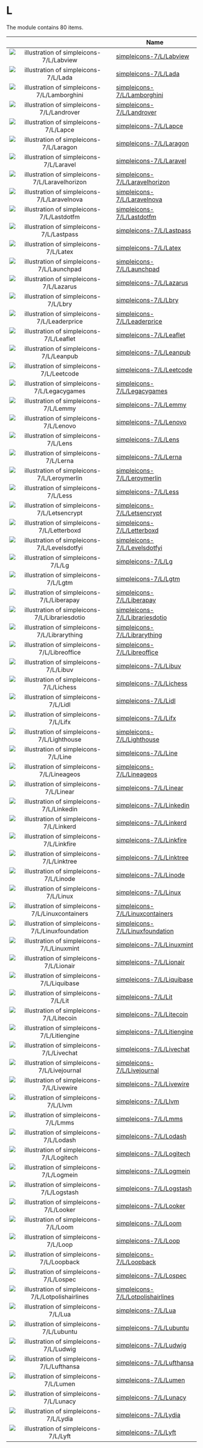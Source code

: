 # L

The module contains 80 items.



| |Name|
|:---:|---|
| ![illustration of simpleicons-7/L/Labview](../../simpleicons-7/L/Labview.png) | [simpleicons-7/L/Labview](../../simpleicons-7/L/Labview.md) |
| ![illustration of simpleicons-7/L/Lada](../../simpleicons-7/L/Lada.png) | [simpleicons-7/L/Lada](../../simpleicons-7/L/Lada.md) |
| ![illustration of simpleicons-7/L/Lamborghini](../../simpleicons-7/L/Lamborghini.png) | [simpleicons-7/L/Lamborghini](../../simpleicons-7/L/Lamborghini.md) |
| ![illustration of simpleicons-7/L/Landrover](../../simpleicons-7/L/Landrover.png) | [simpleicons-7/L/Landrover](../../simpleicons-7/L/Landrover.md) |
| ![illustration of simpleicons-7/L/Lapce](../../simpleicons-7/L/Lapce.png) | [simpleicons-7/L/Lapce](../../simpleicons-7/L/Lapce.md) |
| ![illustration of simpleicons-7/L/Laragon](../../simpleicons-7/L/Laragon.png) | [simpleicons-7/L/Laragon](../../simpleicons-7/L/Laragon.md) |
| ![illustration of simpleicons-7/L/Laravel](../../simpleicons-7/L/Laravel.png) | [simpleicons-7/L/Laravel](../../simpleicons-7/L/Laravel.md) |
| ![illustration of simpleicons-7/L/Laravelhorizon](../../simpleicons-7/L/Laravelhorizon.png) | [simpleicons-7/L/Laravelhorizon](../../simpleicons-7/L/Laravelhorizon.md) |
| ![illustration of simpleicons-7/L/Laravelnova](../../simpleicons-7/L/Laravelnova.png) | [simpleicons-7/L/Laravelnova](../../simpleicons-7/L/Laravelnova.md) |
| ![illustration of simpleicons-7/L/Lastdotfm](../../simpleicons-7/L/Lastdotfm.png) | [simpleicons-7/L/Lastdotfm](../../simpleicons-7/L/Lastdotfm.md) |
| ![illustration of simpleicons-7/L/Lastpass](../../simpleicons-7/L/Lastpass.png) | [simpleicons-7/L/Lastpass](../../simpleicons-7/L/Lastpass.md) |
| ![illustration of simpleicons-7/L/Latex](../../simpleicons-7/L/Latex.png) | [simpleicons-7/L/Latex](../../simpleicons-7/L/Latex.md) |
| ![illustration of simpleicons-7/L/Launchpad](../../simpleicons-7/L/Launchpad.png) | [simpleicons-7/L/Launchpad](../../simpleicons-7/L/Launchpad.md) |
| ![illustration of simpleicons-7/L/Lazarus](../../simpleicons-7/L/Lazarus.png) | [simpleicons-7/L/Lazarus](../../simpleicons-7/L/Lazarus.md) |
| ![illustration of simpleicons-7/L/Lbry](../../simpleicons-7/L/Lbry.png) | [simpleicons-7/L/Lbry](../../simpleicons-7/L/Lbry.md) |
| ![illustration of simpleicons-7/L/Leaderprice](../../simpleicons-7/L/Leaderprice.png) | [simpleicons-7/L/Leaderprice](../../simpleicons-7/L/Leaderprice.md) |
| ![illustration of simpleicons-7/L/Leaflet](../../simpleicons-7/L/Leaflet.png) | [simpleicons-7/L/Leaflet](../../simpleicons-7/L/Leaflet.md) |
| ![illustration of simpleicons-7/L/Leanpub](../../simpleicons-7/L/Leanpub.png) | [simpleicons-7/L/Leanpub](../../simpleicons-7/L/Leanpub.md) |
| ![illustration of simpleicons-7/L/Leetcode](../../simpleicons-7/L/Leetcode.png) | [simpleicons-7/L/Leetcode](../../simpleicons-7/L/Leetcode.md) |
| ![illustration of simpleicons-7/L/Legacygames](../../simpleicons-7/L/Legacygames.png) | [simpleicons-7/L/Legacygames](../../simpleicons-7/L/Legacygames.md) |
| ![illustration of simpleicons-7/L/Lemmy](../../simpleicons-7/L/Lemmy.png) | [simpleicons-7/L/Lemmy](../../simpleicons-7/L/Lemmy.md) |
| ![illustration of simpleicons-7/L/Lenovo](../../simpleicons-7/L/Lenovo.png) | [simpleicons-7/L/Lenovo](../../simpleicons-7/L/Lenovo.md) |
| ![illustration of simpleicons-7/L/Lens](../../simpleicons-7/L/Lens.png) | [simpleicons-7/L/Lens](../../simpleicons-7/L/Lens.md) |
| ![illustration of simpleicons-7/L/Lerna](../../simpleicons-7/L/Lerna.png) | [simpleicons-7/L/Lerna](../../simpleicons-7/L/Lerna.md) |
| ![illustration of simpleicons-7/L/Leroymerlin](../../simpleicons-7/L/Leroymerlin.png) | [simpleicons-7/L/Leroymerlin](../../simpleicons-7/L/Leroymerlin.md) |
| ![illustration of simpleicons-7/L/Less](../../simpleicons-7/L/Less.png) | [simpleicons-7/L/Less](../../simpleicons-7/L/Less.md) |
| ![illustration of simpleicons-7/L/Letsencrypt](../../simpleicons-7/L/Letsencrypt.png) | [simpleicons-7/L/Letsencrypt](../../simpleicons-7/L/Letsencrypt.md) |
| ![illustration of simpleicons-7/L/Letterboxd](../../simpleicons-7/L/Letterboxd.png) | [simpleicons-7/L/Letterboxd](../../simpleicons-7/L/Letterboxd.md) |
| ![illustration of simpleicons-7/L/Levelsdotfyi](../../simpleicons-7/L/Levelsdotfyi.png) | [simpleicons-7/L/Levelsdotfyi](../../simpleicons-7/L/Levelsdotfyi.md) |
| ![illustration of simpleicons-7/L/Lg](../../simpleicons-7/L/Lg.png) | [simpleicons-7/L/Lg](../../simpleicons-7/L/Lg.md) |
| ![illustration of simpleicons-7/L/Lgtm](../../simpleicons-7/L/Lgtm.png) | [simpleicons-7/L/Lgtm](../../simpleicons-7/L/Lgtm.md) |
| ![illustration of simpleicons-7/L/Liberapay](../../simpleicons-7/L/Liberapay.png) | [simpleicons-7/L/Liberapay](../../simpleicons-7/L/Liberapay.md) |
| ![illustration of simpleicons-7/L/Librariesdotio](../../simpleicons-7/L/Librariesdotio.png) | [simpleicons-7/L/Librariesdotio](../../simpleicons-7/L/Librariesdotio.md) |
| ![illustration of simpleicons-7/L/Librarything](../../simpleicons-7/L/Librarything.png) | [simpleicons-7/L/Librarything](../../simpleicons-7/L/Librarything.md) |
| ![illustration of simpleicons-7/L/Libreoffice](../../simpleicons-7/L/Libreoffice.png) | [simpleicons-7/L/Libreoffice](../../simpleicons-7/L/Libreoffice.md) |
| ![illustration of simpleicons-7/L/Libuv](../../simpleicons-7/L/Libuv.png) | [simpleicons-7/L/Libuv](../../simpleicons-7/L/Libuv.md) |
| ![illustration of simpleicons-7/L/Lichess](../../simpleicons-7/L/Lichess.png) | [simpleicons-7/L/Lichess](../../simpleicons-7/L/Lichess.md) |
| ![illustration of simpleicons-7/L/Lidl](../../simpleicons-7/L/Lidl.png) | [simpleicons-7/L/Lidl](../../simpleicons-7/L/Lidl.md) |
| ![illustration of simpleicons-7/L/Lifx](../../simpleicons-7/L/Lifx.png) | [simpleicons-7/L/Lifx](../../simpleicons-7/L/Lifx.md) |
| ![illustration of simpleicons-7/L/Lighthouse](../../simpleicons-7/L/Lighthouse.png) | [simpleicons-7/L/Lighthouse](../../simpleicons-7/L/Lighthouse.md) |
| ![illustration of simpleicons-7/L/Line](../../simpleicons-7/L/Line.png) | [simpleicons-7/L/Line](../../simpleicons-7/L/Line.md) |
| ![illustration of simpleicons-7/L/Lineageos](../../simpleicons-7/L/Lineageos.png) | [simpleicons-7/L/Lineageos](../../simpleicons-7/L/Lineageos.md) |
| ![illustration of simpleicons-7/L/Linear](../../simpleicons-7/L/Linear.png) | [simpleicons-7/L/Linear](../../simpleicons-7/L/Linear.md) |
| ![illustration of simpleicons-7/L/Linkedin](../../simpleicons-7/L/Linkedin.png) | [simpleicons-7/L/Linkedin](../../simpleicons-7/L/Linkedin.md) |
| ![illustration of simpleicons-7/L/Linkerd](../../simpleicons-7/L/Linkerd.png) | [simpleicons-7/L/Linkerd](../../simpleicons-7/L/Linkerd.md) |
| ![illustration of simpleicons-7/L/Linkfire](../../simpleicons-7/L/Linkfire.png) | [simpleicons-7/L/Linkfire](../../simpleicons-7/L/Linkfire.md) |
| ![illustration of simpleicons-7/L/Linktree](../../simpleicons-7/L/Linktree.png) | [simpleicons-7/L/Linktree](../../simpleicons-7/L/Linktree.md) |
| ![illustration of simpleicons-7/L/Linode](../../simpleicons-7/L/Linode.png) | [simpleicons-7/L/Linode](../../simpleicons-7/L/Linode.md) |
| ![illustration of simpleicons-7/L/Linux](../../simpleicons-7/L/Linux.png) | [simpleicons-7/L/Linux](../../simpleicons-7/L/Linux.md) |
| ![illustration of simpleicons-7/L/Linuxcontainers](../../simpleicons-7/L/Linuxcontainers.png) | [simpleicons-7/L/Linuxcontainers](../../simpleicons-7/L/Linuxcontainers.md) |
| ![illustration of simpleicons-7/L/Linuxfoundation](../../simpleicons-7/L/Linuxfoundation.png) | [simpleicons-7/L/Linuxfoundation](../../simpleicons-7/L/Linuxfoundation.md) |
| ![illustration of simpleicons-7/L/Linuxmint](../../simpleicons-7/L/Linuxmint.png) | [simpleicons-7/L/Linuxmint](../../simpleicons-7/L/Linuxmint.md) |
| ![illustration of simpleicons-7/L/Lionair](../../simpleicons-7/L/Lionair.png) | [simpleicons-7/L/Lionair](../../simpleicons-7/L/Lionair.md) |
| ![illustration of simpleicons-7/L/Liquibase](../../simpleicons-7/L/Liquibase.png) | [simpleicons-7/L/Liquibase](../../simpleicons-7/L/Liquibase.md) |
| ![illustration of simpleicons-7/L/Lit](../../simpleicons-7/L/Lit.png) | [simpleicons-7/L/Lit](../../simpleicons-7/L/Lit.md) |
| ![illustration of simpleicons-7/L/Litecoin](../../simpleicons-7/L/Litecoin.png) | [simpleicons-7/L/Litecoin](../../simpleicons-7/L/Litecoin.md) |
| ![illustration of simpleicons-7/L/Litiengine](../../simpleicons-7/L/Litiengine.png) | [simpleicons-7/L/Litiengine](../../simpleicons-7/L/Litiengine.md) |
| ![illustration of simpleicons-7/L/Livechat](../../simpleicons-7/L/Livechat.png) | [simpleicons-7/L/Livechat](../../simpleicons-7/L/Livechat.md) |
| ![illustration of simpleicons-7/L/Livejournal](../../simpleicons-7/L/Livejournal.png) | [simpleicons-7/L/Livejournal](../../simpleicons-7/L/Livejournal.md) |
| ![illustration of simpleicons-7/L/Livewire](../../simpleicons-7/L/Livewire.png) | [simpleicons-7/L/Livewire](../../simpleicons-7/L/Livewire.md) |
| ![illustration of simpleicons-7/L/Llvm](../../simpleicons-7/L/Llvm.png) | [simpleicons-7/L/Llvm](../../simpleicons-7/L/Llvm.md) |
| ![illustration of simpleicons-7/L/Lmms](../../simpleicons-7/L/Lmms.png) | [simpleicons-7/L/Lmms](../../simpleicons-7/L/Lmms.md) |
| ![illustration of simpleicons-7/L/Lodash](../../simpleicons-7/L/Lodash.png) | [simpleicons-7/L/Lodash](../../simpleicons-7/L/Lodash.md) |
| ![illustration of simpleicons-7/L/Logitech](../../simpleicons-7/L/Logitech.png) | [simpleicons-7/L/Logitech](../../simpleicons-7/L/Logitech.md) |
| ![illustration of simpleicons-7/L/Logmein](../../simpleicons-7/L/Logmein.png) | [simpleicons-7/L/Logmein](../../simpleicons-7/L/Logmein.md) |
| ![illustration of simpleicons-7/L/Logstash](../../simpleicons-7/L/Logstash.png) | [simpleicons-7/L/Logstash](../../simpleicons-7/L/Logstash.md) |
| ![illustration of simpleicons-7/L/Looker](../../simpleicons-7/L/Looker.png) | [simpleicons-7/L/Looker](../../simpleicons-7/L/Looker.md) |
| ![illustration of simpleicons-7/L/Loom](../../simpleicons-7/L/Loom.png) | [simpleicons-7/L/Loom](../../simpleicons-7/L/Loom.md) |
| ![illustration of simpleicons-7/L/Loop](../../simpleicons-7/L/Loop.png) | [simpleicons-7/L/Loop](../../simpleicons-7/L/Loop.md) |
| ![illustration of simpleicons-7/L/Loopback](../../simpleicons-7/L/Loopback.png) | [simpleicons-7/L/Loopback](../../simpleicons-7/L/Loopback.md) |
| ![illustration of simpleicons-7/L/Lospec](../../simpleicons-7/L/Lospec.png) | [simpleicons-7/L/Lospec](../../simpleicons-7/L/Lospec.md) |
| ![illustration of simpleicons-7/L/Lotpolishairlines](../../simpleicons-7/L/Lotpolishairlines.png) | [simpleicons-7/L/Lotpolishairlines](../../simpleicons-7/L/Lotpolishairlines.md) |
| ![illustration of simpleicons-7/L/Lua](../../simpleicons-7/L/Lua.png) | [simpleicons-7/L/Lua](../../simpleicons-7/L/Lua.md) |
| ![illustration of simpleicons-7/L/Lubuntu](../../simpleicons-7/L/Lubuntu.png) | [simpleicons-7/L/Lubuntu](../../simpleicons-7/L/Lubuntu.md) |
| ![illustration of simpleicons-7/L/Ludwig](../../simpleicons-7/L/Ludwig.png) | [simpleicons-7/L/Ludwig](../../simpleicons-7/L/Ludwig.md) |
| ![illustration of simpleicons-7/L/Lufthansa](../../simpleicons-7/L/Lufthansa.png) | [simpleicons-7/L/Lufthansa](../../simpleicons-7/L/Lufthansa.md) |
| ![illustration of simpleicons-7/L/Lumen](../../simpleicons-7/L/Lumen.png) | [simpleicons-7/L/Lumen](../../simpleicons-7/L/Lumen.md) |
| ![illustration of simpleicons-7/L/Lunacy](../../simpleicons-7/L/Lunacy.png) | [simpleicons-7/L/Lunacy](../../simpleicons-7/L/Lunacy.md) |
| ![illustration of simpleicons-7/L/Lydia](../../simpleicons-7/L/Lydia.png) | [simpleicons-7/L/Lydia](../../simpleicons-7/L/Lydia.md) |
| ![illustration of simpleicons-7/L/Lyft](../../simpleicons-7/L/Lyft.png) | [simpleicons-7/L/Lyft](../../simpleicons-7/L/Lyft.md) |



